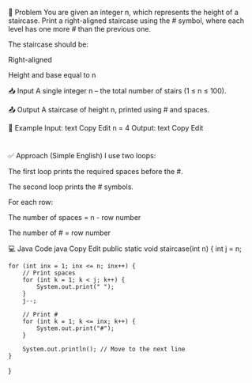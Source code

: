 📘 Problem
You are given an integer n, which represents the height of a staircase. Print a right-aligned staircase using the # symbol, where each level has one more # than the previous one.

The staircase should be:

Right-aligned

Height and base equal to n

📥 Input
A single integer n – the total number of stairs (1 ≤ n ≤ 100).

📤 Output
A staircase of height n, printed using # and spaces.

📌 Example
Input:
text
Copy
Edit
n = 4
Output:
text
Copy
Edit
   #
  ##
 ###
####
✅ Approach (Simple English)
I use two loops:

The first loop prints the required spaces before the #.

The second loop prints the # symbols.

For each row:

The number of spaces = n - row number

The number of # = row number

💻 Java Code
java
Copy
Edit
public static void staircase(int n) {
    int j = n;

    for (int inx = 1; inx <= n; inx++) {
        // Print spaces
        for (int k = 1; k < j; k++) {
            System.out.print(" ");
        }
        j--;

        // Print #
        for (int k = 1; k <= inx; k++) {
            System.out.print("#");
        }

        System.out.println(); // Move to the next line
    }
}